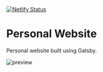 [![Netlify Status](https://api.netlify.com/api/v1/badges/43f03484-cd64-46d4-9e71-f261d6153263/deploy-status)](https://app.netlify.com/sites/matthewsecrist/deploys)

# Personal Website

Personal website built using Gatsby.

![preview](./preview.png)
